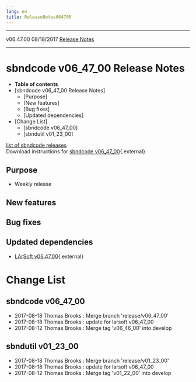 ```yaml
---
lang: en
title: ReleaseNotes064700
---
```


  ----------- ------------ -- -- ------------------------------------------------------
  v06.47.00   08/18/2017         [Release Notes](ReleaseNotes064700.html)
  ----------- ------------ -- -- ------------------------------------------------------



sbndcode v06\_47\_00 Release Notes
======================================================================================

-   **Table of contents**
-   [sbndcode v06\_47\_00 Release
    Notes]
    -   [Purpose]
    -   [New features]
    -   [Bug fixes]
    -   [Updated dependencies]
-   [Change List]
    -   [sbndcode v06\_47\_00]
    -   [sbndutil v01\_23\_00]

[list of sbndcode
releases](List_of_SBND_code_releases.html)\
Download instructions for [sbndcode
v06\_47\_00](http://scisoft.fnal.gov/scisoft/bundles/sbnd/v06_47_00/sbndcode-v06_47_00.html){.external}



Purpose
----------------------------------

-   Weekly release



New features
--------------------------------------------



Bug fixes
--------------------------------------



Updated dependencies
------------------------------------------------------------

-   [LArSoft
    v06.47.00](https://cdcvs.fnal.gov/redmine/projects/larsoft/wiki/ReleaseNotes064700){.external}



Change List
==========================================



sbndcode v06\_47\_00
----------------------------------------------------------

-   2017-08-18 Thomas Brooks : Merge branch \'release/v06\_47\_00\'
-   2017-08-18 Thomas Brooks : update for larsoft v06\_47\_00
-   2017-08-12 Thomas Brooks : Merge tag \'v06\_46\_00\' into develop



sbndutil v01\_23\_00
----------------------------------------------------------

-   2017-08-18 Thomas Brooks : Merge branch \'release/v01\_23\_00\'
-   2017-08-18 Thomas Brooks : update for larsoft v06\_47\_00
-   2017-08-12 Thomas Brooks : Merge tag \'v01\_22\_00\' into develop
